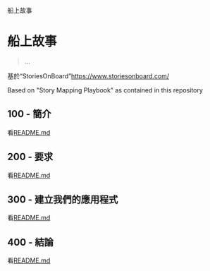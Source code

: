 船上故事

# 船上故事

> ...

基於“StoriesOnBoard”<https://www.storiesonboard.com/>

Based on "Story Mapping Playbook" as contained in this repository

## 100 - 簡介

看[README.md](./100/README.md)

## 200 - 要求

看[README.md](./200/README.md)

## 300 - 建立我們的應用程式

看[README.md](./300/README.md)

## 400 - 結論

看[README.md](./400/README.md)
